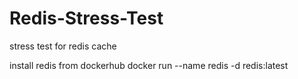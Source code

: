 # Redis-Stress-Test
stress test for redis cache

install redis from dockerhub
docker run --name redis -d redis:latest
